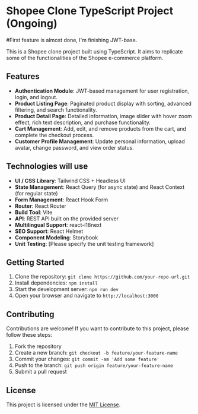 # Shopee Clone TypeScript Project (Ongoing)

#First feature is almost done, I'm finishing JWT-base.

This is a Shopee clone project built using TypeScript. It aims to replicate some of the functionalities of the Shopee e-commerce platform. 

## Features

- **Authentication Module**: JWT-based management for user registration, login, and logout.
- **Product Listing Page**: Paginated product display with sorting, advanced filtering, and search functionality.
- **Product Detail Page**: Detailed information, image slider with hover zoom effect, rich text description, and purchase functionality.
- **Cart Management**: Add, edit, and remove products from the cart, and complete the checkout process.
- **Customer Profile Management**: Update personal information, upload avatar, change password, and view order status.

## Technologies will use

- **UI / CSS Library**: Tailwind CSS + Headless UI
- **State Management**: React Query (for async state) and React Context (for regular state)
- **Form Management**: React Hook Form
- **Router**: React Router
- **Build Tool**: Vite
- **API**: REST API built on the provided server
- **Multilingual Support**: react-i18next
- **SEO Support**: React Helmet
- **Component Modeling**: Storybook
- **Unit Testing**: [Please specify the unit testing framework]

## Getting Started

1. Clone the repository: `git clone https://github.com/your-repo-url.git`
2. Install dependencies: `npm install`
3. Start the development server: `npm run dev`
4. Open your browser and navigate to `http://localhost:3000`

## Contributing

Contributions are welcome! If you want to contribute to this project, please follow these steps:

1. Fork the repository
2. Create a new branch: `git checkout -b feature/your-feature-name`
3. Commit your changes: `git commit -am 'Add some feature'`
4. Push to the branch: `git push origin feature/your-feature-name`
5. Submit a pull request

## License

This project is licensed under the [MIT License](LICENSE).
